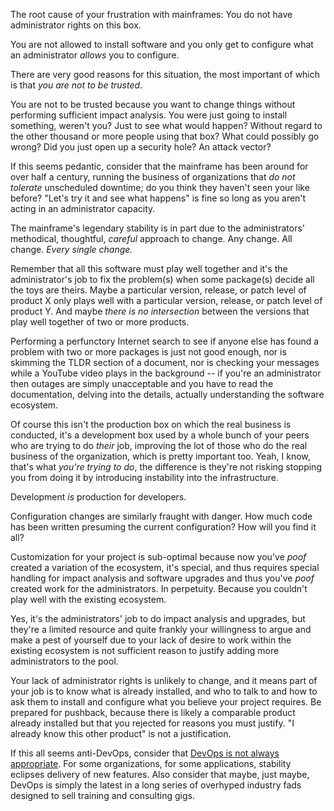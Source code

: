 The root cause of your frustration with mainframes: You do not have administrator rights on this box.

You are not allowed to install software and you only get to configure what an administrator _allows_ you to configure.

There are very good reasons for this situation, the most important of which is that _you are not to be trusted_.

You are not to be trusted because you want to change things without performing sufficient impact analysis.  You were just going to install something, weren't you?  Just to see what would happen?  Without regard to the other thousand or more people using that box?  What could possibly go wrong?  Did you just open up a security hole?  An attack vector?

If this seems pedantic, consider that the mainframe has been around for over half a century, running the business of organizations that _do not tolerate_ unscheduled downtime; do you think they haven't seen your like before?  "Let's try it and see what happens" is fine so long as you aren't acting in an administrator capacity.

The mainframe's legendary stability is in part due to the administrators' methodical, thoughtful, _careful_ approach to change.  Any change.  All change.  _Every single change._

Remember that all this software must play well together and it's the administrator's job to fix the problem(s) when some package(s) decide all the toys are theirs.  Maybe a particular version, release, or patch level of product X only plays well with a particular version, release, or patch level of product Y.  And maybe _there is no intersection_ between the versions that play well together of two or more products.

Performing a perfunctory Internet search to see if anyone else has found a problem with two or more packages is just not good enough, nor is skimming the TLDR section of a document, nor is checking your messages while a YouTube video plays in the background -- if you're an administrator then outages are simply unacceptable and you have to read the documentation, delving into the details, actually understanding the software ecosystem.  

Of course this isn't the production box on which the real business is conducted, it's a development box used by a whole bunch of your peers who are trying to do _their_ job, improving the lot of those who do the real business of the organization, which is pretty important too.  Yeah, I know, that's what _you're trying to do_, the difference is they're not risking stopping you from doing it by introducing instability into the infrastructure.

Development _is_ production for developers.

Configuration changes are similarly fraught with danger.  How much code has been written presuming the current configuration?  How will you find it all?

Customization for your project is sub-optimal because now you've _poof_ created a variation of the ecosystem, it's special, and thus requires special handling for impact analysis and software upgrades and thus you've _poof_ created work for the administrators.  In perpetuity.  Because you couldn't play well with the existing ecosystem.

Yes, it's the administrators' job to do impact analysis and upgrades, but they're a limited resource and quite frankly your willingness to argue and make a pest of yourself due to your lack of desire to work within the existing ecosystem is not sufficient reason to justify adding more administrators to the pool.

Your lack of administrator rights is unlikely to change, and it means part of your job is to know what is already installed, and who to talk to and how to ask them to install and configure what you believe your project requires.  Be prepared for pushback, because there is likely a comparable product already installed but that you rejected for reasons you must justify.  "I already know this other product" is not a justification.

If this all seems anti-DevOps, consider that [DevOps is not always appropriate](https://github.com/cschneid-the-elder/rants/blob/master/devops-raison-detat.md).  For some organizations, for some applications, stability eclipses delivery of new features.  Also consider that maybe, just maybe, DevOps is simply the latest in a long series of overhyped industry fads designed to sell training and consulting gigs.
